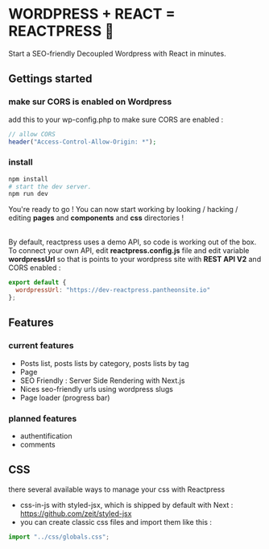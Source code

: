 # WORDPRESS + REACT = REACTPRESS 💛

Start a SEO-friendly Decoupled Wordpress with React in minutes.

## Gettings started

### make sur CORS is enabled on Wordpress

add this to your wp-config.php to make sure CORS are enabled :

```php
// allow CORS
header("Access-Control-Allow-Origin: *");
```

### install

```sh
npm install
# start the dev server.
npm run dev
```

You're ready to go ! You can now start working by looking / hacking / editing **pages** and **components** and **css** directories ! <br /><br />

By default, reactpress uses a demo API, so code is working out of the box.<br /> To connect your own API, edit **reactpress.config.js** file and edit variable
**wordpressUrl** so that is points to your wordpress site with **REST API V2** and CORS enabled :

```js
export default {
  wordpressUrl: "https://dev-reactpress.pantheonsite.io"
};
```

## Features

### current features

- Posts list, posts lists by category, posts lists by tag
- Page
- SEO Friendly : Server Side Rendering with Next.js
- Nices seo-friendly urls using wordpress slugs
- Page loader (progress bar)

### planned features

- authentification
- comments

## CSS

there several available ways to manage your css with Reactpress

- css-in-js with styled-jsx, which is shipped by default with Next : https://github.com/zeit/styled-jsx
- you can create classic css files and import them like this :

```js
import "../css/globals.css";
```
